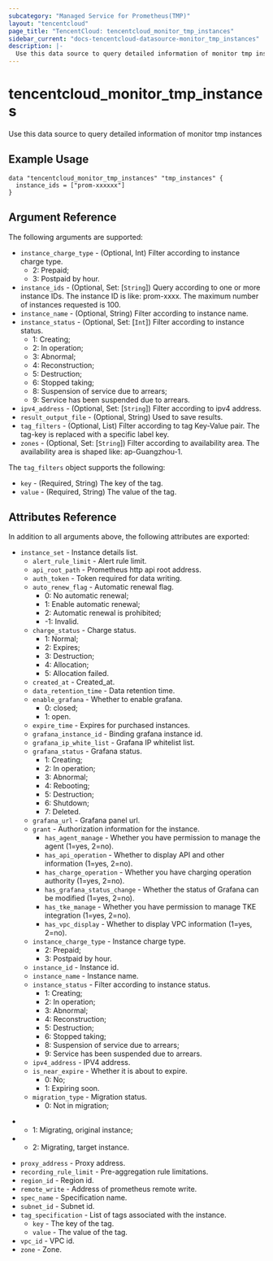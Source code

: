 ```yaml
---
subcategory: "Managed Service for Prometheus(TMP)"
layout: "tencentcloud"
page_title: "TencentCloud: tencentcloud_monitor_tmp_instances"
sidebar_current: "docs-tencentcloud-datasource-monitor_tmp_instances"
description: |-
  Use this data source to query detailed information of monitor tmp instances
---
```


# tencentcloud_monitor_tmp_instances

Use this data source to query detailed information of monitor tmp instances

## Example Usage

```hcl
data "tencentcloud_monitor_tmp_instances" "tmp_instances" {
  instance_ids = ["prom-xxxxxx"]
}
```

## Argument Reference

The following arguments are supported:

* `instance_charge_type` - (Optional, Int) Filter according to instance charge type.
	- 2: Prepaid;
	- 3: Postpaid by hour.
* `instance_ids` - (Optional, Set: [`String`]) Query according to one or more instance IDs. The instance ID is like: prom-xxxx. The maximum number of instances requested is 100.
* `instance_name` - (Optional, String) Filter according to instance name.
* `instance_status` - (Optional, Set: [`Int`]) Filter according to instance status.
	- 1: Creating;
	- 2: In operation;
	- 3: Abnormal;
	- 4: Reconstruction;
	- 5: Destruction;
	- 6: Stopped taking;
	- 8: Suspension of service due to arrears;
	- 9: Service has been suspended due to arrears.
* `ipv4_address` - (Optional, Set: [`String`]) Filter according to ipv4 address.
* `result_output_file` - (Optional, String) Used to save results.
* `tag_filters` - (Optional, List) Filter according to tag Key-Value pair. The tag-key is replaced with a specific label key.
* `zones` - (Optional, Set: [`String`]) Filter according to availability area. The availability area is shaped like: ap-Guangzhou-1.

The `tag_filters` object supports the following:

* `key` - (Required, String) The key of the tag.
* `value` - (Required, String) The value of the tag.

## Attributes Reference

In addition to all arguments above, the following attributes are exported:

* `instance_set` - Instance details list.
  * `alert_rule_limit` - Alert rule limit.
  * `api_root_path` - Prometheus http api root address.
  * `auth_token` - Token required for data writing.
  * `auto_renew_flag` - Automatic renewal flag.
	- 0: No automatic renewal;
	- 1: Enable automatic renewal;
	- 2: Automatic renewal is prohibited;
	- -1: Invalid.
  * `charge_status` - Charge status.
	- 1: Normal;
	- 2: Expires;
	- 3: Destruction;
	- 4: Allocation;
	- 5: Allocation failed.
  * `created_at` - Created_at.
  * `data_retention_time` - Data retention time.
  * `enable_grafana` - Whether to enable grafana.
	- 0: closed;
	- 1: open.
  * `expire_time` - Expires for purchased instances.
  * `grafana_instance_id` - Binding grafana instance id.
  * `grafana_ip_white_list` - Grafana IP whitelist list.
  * `grafana_status` - Grafana status.
	- 1: Creating;
	- 2: In operation;
	- 3: Abnormal;
	- 4: Rebooting;
	- 5: Destruction;
	- 6: Shutdown;
	- 7: Deleted.
  * `grafana_url` - Grafana panel url.
  * `grant` - Authorization information for the instance.
    * `has_agent_manage` - Whether you have permission to manage the agent (1=yes, 2=no).
    * `has_api_operation` - Whether to display API and other information (1=yes, 2=no).
    * `has_charge_operation` - Whether you have charging operation authority (1=yes, 2=no).
    * `has_grafana_status_change` - Whether the status of Grafana can be modified (1=yes, 2=no).
    * `has_tke_manage` - Whether you have permission to manage TKE integration (1=yes, 2=no).
    * `has_vpc_display` - Whether to display VPC information (1=yes, 2=no).
  * `instance_charge_type` - Instance charge type.
	- 2: Prepaid;
	- 3: Postpaid by hour.
  * `instance_id` - Instance id.
  * `instance_name` - Instance name.
  * `instance_status` - Filter according to instance status.
	- 1: Creating;
	- 2: In operation;
	- 3: Abnormal;
	- 4: Reconstruction;
	- 5: Destruction;
	- 6: Stopped taking;
	- 8: Suspension of service due to arrears;
	- 9: Service has been suspended due to arrears.
  * `ipv4_address` - IPV4 address.
  * `is_near_expire` - Whether it is about to expire.
	- 0: No;
	- 1: Expiring soon.
  * `migration_type` - Migration status.
	- 0: Not in migration;
+	- 1: Migrating, original instance;
+	- 2: Migrating, target instance.
  * `proxy_address` - Proxy address.
  * `recording_rule_limit` - Pre-aggregation rule limitations.
  * `region_id` - Region id.
  * `remote_write` - Address of prometheus remote write.
  * `spec_name` - Specification name.
  * `subnet_id` - Subnet id.
  * `tag_specification` - List of tags associated with the instance.
    * `key` - The key of the tag.
    * `value` - The value of the tag.
  * `vpc_id` - VPC id.
  * `zone` - Zone.


